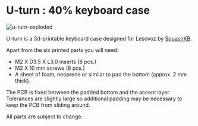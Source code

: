 # U-turn : 40% keyboard case

![u-turn-exploded](https://github.com/marvinhawk/u-turn/assets/24456924/6a139b4e-b252-46e3-a332-8507e20f1ddb)

U-turn is a 3d-printable keyboard case designed for Lesovoz by [SquashKB](https://squashkb.com/).

Apart from the six printed parts you will need:
- M2 X D3.5 X L3.0 inserts (8 pcs.)
- M2 X 10 mm screws (8 pcs.)
- A sheet of foam, neoprene or similar to pad the bottom (approx. 2 mm thick).

The PCB is fixed between the padded bottom and the accent layer. Tolerances are slightly large so additional padding may be necessary to keep the PCB from sliding around.

All parts are subject to change.


